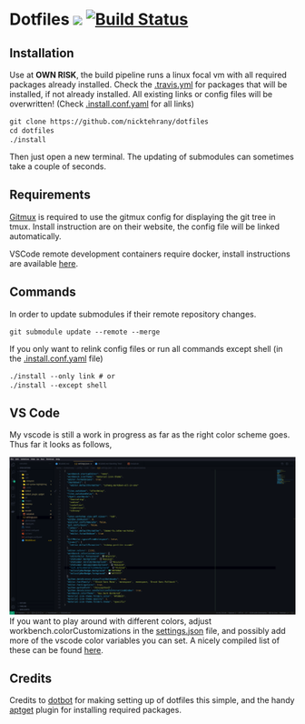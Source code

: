 # Dotfiles <a href="https://opensource.org/licenses/MIT"> <img src="https://img.shields.io/badge/License-MIT-yellow.svg" /></a> [![Build Status](https://travis-ci.com/nicktehrany/dotfiles.svg?branch=master)](https://travis-ci.com/nicktehrany/dotfiles)

## Installation

Use at **OWN RISK**, the build pipeline runs a linux focal vm with all required packages already installed. Check the [.travis.yml](https://github.com/nicktehrany/dotfiles/blob/master/.travis.yml) for packages that will be installed, if not already installed. All existing links or config files will be overwritten! (Check [.install.conf.yaml](https://github.com/nicktehrany/dotfiles/blob/master/install.conf.yaml) for all links)

```shell
git clone https://github.com/nicktehrany/dotfiles
cd dotfiles
./install
```

Then just open a new terminal. The updating of submodules can sometimes take a couple of seconds.

## Requirements

[Gitmux](https://github.com/arl/gitmux) is required to use the gitmux config for displaying the git tree in tmux. Install instruction are on their
website, the config file will be linked automatically.

VSCode remote development containers require docker, install instructions are available [here](https://code.visualstudio.com/docs/remote/containers).

## Commands

In order to update submodules if their remote repository changes.

```shell
git submodule update --remote --merge
```

If you only want to relink config files or run all commands except shell (in the [.install.conf.yaml](https://github.com/nicktehrany/dotfiles/blob/master/install.conf.yaml) file)

```shell
./install --only link # or
./install --except shell
```

## VS Code

My vscode is still a work in progress as far as the right color scheme goes. Thus far it looks as follows,

![VSCode](images/vscode.png)
If you want to play around with different colors, adjust workbench.colorCustomizations in the [settings.json](https://github.com/nicktehrany/dotfiles/blob/master/vscode/settings.json) file, and possibly add more of the vscode color variables you can set. A nicely compiled list of
these can be found [here](https://gist.github.com/lol-russo/1c7a0b958be4b9434c5a120f24d5e7c3).

## Credits

Credits to [dotbot](https://github.com/anishathalye/dotbot/tree/043373ea74f85ff3c55a9c9f4eeb13ad7d694e71) for making
setting up of dotfiles this simple, and the handy [aptget](https://github.com/dein0s/dotbot_plugin_aptget) plugin for
installing required packages.
